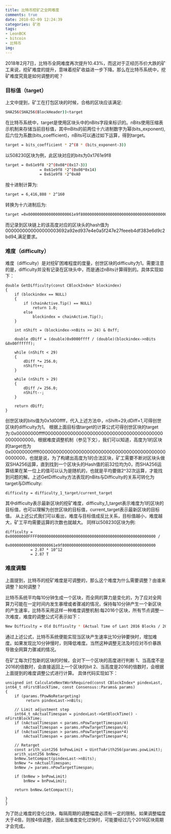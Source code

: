 ```yaml
---
title: 比特币挖矿之全网难度
comments: true
date: 2018-02-09 12:24:39
categories: 矿池
tags: 
- LeonBCK 
- bitcoin 
- 比特币
img:
---
```


2018年2月7日，比特币全网难度再次提升10.43%，而这对于正经历币价大跌的矿工来说，挖矿难度的提升，意味着挖矿收益进一步下降。那么在比特币系统中，挖矿难度究竟是如何调整的呢？

### 目标值（target）
上文中提到，矿工在打包区块的时候，合格的区块应该满足:
``` bash
SHA256(SHA256(BlockHeader))<target
```
在比特币系统中，target是使用区块头中的nBits字段来标识的。nBits使用压缩表示机制来存储当前目标值，其中nBits的前两位十六进制数字为幂(bits_exponent),后六位为系数(bits_coefficient)，nBits可以通过如下运算，得到target。
``` bash
target = bits_coefficient * 2^(8 * (bits_exponent-3))
```
以508230区块为例，此区块对应的bits为0x1761e9f8
``` bash
target = 0x61e9f8 *2^(0x08*(0x17-3))
               = 0x61e9f8 *2^(0x08*0x14)
               = 0x61e9f8 *2^0xA0
```
按十进制计算为:
``` bash
target = 6,416,888 * 2^160
```
转换为十六进制后为:
``` bash
target =0x00000000000000000061e9f80000000000000000000000000000000000000000
```
而记录到区块链上的该高度对应的区块头的hash值为0000000000000000003692a92ed937e4e0a5f247e27feeeb4df383e6d9c2bd94,满足要求。

### 难度（difficulty）
难度（difficulty）是对挖矿困难程度的度量，创世区块的difficulty为1。需要注意的是，difficulty并没有记录在区块头中，而是通过nBits计算得到的。具体实现如下：
```
double GetDifficulty(const CBlockIndex* blockindex)
{
    if (blockindex == NULL)
    {
        if (chainActive.Tip() == NULL)
            return 1.0;
        else
            blockindex = chainActive.Tip();
    }
    
    int nShift = (blockindex->nBits >> 24) & 0xff;
    
    double dDiff = (double)0x0000ffff / (double)(blockindex->nBits &0x00ffffff);
    
    while (nShift < 29)
    {
        dDiff *= 256.0;
        nShift++;
    }
    
    while (nShift > 29)
    {
        dDiff /= 256.0;
        nShift--;
    }

    return dDiff;
}
```
创世区块的bits值为0x1d00ffff，代入上述方法中，nShift=29,dDiff=1,可得创世区块的difficulty为1。
根据上面目标值target的计算公式可得创世区块的target为:0x00000000ffff0000000000000000000000000000000000000000000000000000。根据难度调整机制（参见下文），我们可以知道，高度为1的区块的target也为0x00000000ffff0000000000000000000000000000000000000000000000000000，也就是说，为了构建出高度为1的合法区块，矿工需要不断对区块头做双SHA256运算，直到找到一个区块头的Hash值的前32位均为0，而SHA256运算结果在某一位上的值可以认为是随机的，也就是平均要做2^32次运算，才能找到问题的解。上述GetDifficulty方法表现的nBits与Difficulty的关系可转化为target与Difficulty:
```
difficulty = difficulty_1_target/current_target
```
其中difficulty表示最新区块的挖矿难度，difficulty_1_target表示难度为1的区块的目标值，也可以理解为创世区块的目标值，current_target表示最新区块的目标值。
从上述公式我们可以看出，难度与目标值成反比关系，目标值越小，难度越大，矿工平均需要运算的次数也就越大。
同样以508230区块为例:
```
difficulty = 0x00000000FFFF0000000000000000000000000000000000000000000000000000 /
             0x00000000000000000061e9f80000000000000000000000000000000000000000
           = 2.87 * 10^12
           = 2.87 T
```

### 难度调整
上面提到，比特币的挖矿难度是可调整的，那么这个难度为什么需要调整？由谁来调整？如何调整？

比特币系统平均每10分钟生成一个区块，而全网的算力是变化的，为了应对全网算力可能在一定时间内发生暴增或者骤减的情况，保持每10分钟产生一个新区块的产生速率，比特币采用这样一种难度调整机制:每2016个区块，所有节点调整一次难度，难度的调整公式可表示如下：
``` bash
New Difficulty = Old Difficulty * (Actual Time of Last 2016 Blocks / 20160 minutes)
```
通过上述公式，比特币系统便能实现当区块产生速率比10分钟要快时，增加难度。如果发现比10分钟慢时，则降低难度。当然这种调整无法及时应对币价暴跌导致全网算力骤减的情况。

在矿工每次打包新的区块的时候，会对下一个区块的高度进行判断
1、当高度不是2016的倍数时，会直接返回上一个区块的bit
2、当高度是2016的倍数时，会根据上面提到的难度调整公式进行计算。
具体代码实现如下：
```
unsigned int CalculateNextWorkRequired(const CBlockIndex* pindexLast, int64_t nFirstBlockTime, const Consensus::Params& params)
{
    if (params.fPowNoRetargeting)
         return pindexLast->nBits;
         
    // Limit adjustment step
    int64_t nActualTimespan = pindexLast->GetBlockTime() - nFirstBlockTime;
    if (nActualTimespan < params.nPowTargetTimespan/4)
        nActualTimespan = params.nPowTargetTimespan/4;
    if (nActualTimespan > params.nPowTargetTimespan*4)
        nActualTimespan = params.nPowTargetTimespan*4;
        
    // Retarget
    const arith_uint256 bnPowLimit = UintToArith256(params.powLimit);
    arith_uint256 bnNew;
    bnNew.SetCompact(pindexLast->nBits);
    bnNew *= nActualTimespan;
    bnNew /= params.nPowTargetTimespan;
  
    if (bnNew > bnPowLimit)
        bnNew = bnPowLimit;
                                                                                    
    return bnNew.GetCompact();
                                                                                    }
}
```
为了防止难度的变化过快，每隔周期的调整幅度必须有一定的限制。如果调整幅度大于4倍，则按4倍调整，因此当难度变化过快时，可能要经过几个2016区块周期才会完成。

